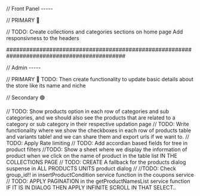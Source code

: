// Front Panel -----

// PRIMARY 🔴

// TODO: 
	Create collections and categories sections on home page
	Add responsivness to the headers


############################################################################################


// Admin -----

// PRIMARY 🔴
	TODO: Then create functionality to update basic details about the store like its name and niche


// Secondary 🟢

// TODO: Show products option in each row of categories and sub categories, and we should also
see the products that are related to a category or sub category in their respective updation page
// TODO: Write functionality where we show the checkboxes in each row of products table and variants table! and we can
share them and export urls if we want to.
// TODO: Apply Rate limiting
// TODO: Add accordian based fields for tree in product filters
//TODO: Show a sheet where we display the information of product when we click on the name of product in the table list IN THE COLLECTIONS PAGE
// TODO: CREATE A fallback for the products dialog suspense in ALL PRODUCTS UNITS product dialog
// //TODO: Check group_id!! in insertProductCondition service function in the coupons service
// TODO: APPLY PAGINATION in the getProductNamesList service function IF IT IS IN DIALOG THEN APPLY INFINITE SCROLL IN THAT SELECT..